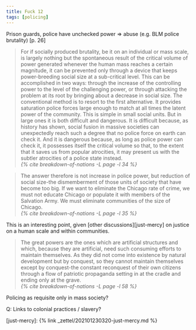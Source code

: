 ```yaml
---
title: Fuck 12
tags: [policing]
---
```


Prison guards, police have unchecked power => abuse (e.g. BLM police
brutality) [p. 26]

<blockquote>
  <div class="quote" markdown="1">
For if socially produced brutality, be it on an individual or mass scale, is
largely nothing but the spontaneous result of the critical volume of power
generated whenever the human mass reaches a certain magnitude, it can be
prevented only through a device that keeps power-breeding social size at a
sub-critical level. This can be accomplished in two ways: through the
increase of the controlling power to the level of the challenging power, or
through attacking the problem at its root by bringing about a decrease in
social size. The conventional method is to resort to the first alternative.
It provides saturation police forces large enough to match at all times the
latent power of the community. This is simple in small social units. But in
large ones it is both difficult and dangerous. It is difficult because, as
history has shown, social fusion in massive societies can unexpectedly reach
such a degree that no police force on earth can check it. And it is
dangerous because, as long as police power can check it, it possesses itself
the critical volume so that, to the extent that it saves us from popular
atrocities, it may present us with the subtler atrocities of a police state
instead.
  </div>
  <cite class="attribution">
    {% cite breakdown-of-nations -L page -l 34 %}
  </cite>
</blockquote>

<blockquote>
  <div class="quote" markdown="1">
The answer therefore is not increase in police power, but reduction of
social size-the dismemberment of those units of society that have become too
big. If we want to eliminate the Chicago rate of crime, we must not educate
Chicago or populate it with members of the Salvation Army. We must eliminate
communities of the size of Chicago.
  </div>
  <cite class="attribution">
    {% cite breakdown-of-nations -L page -l 35 %}
  </cite>
</blockquote>

This is an interesting point, given [other discussions][just-mercy] on justice
on a human scale and within communities.

<blockquote>
  <div class="quote" markdown="1">
The great powers are the ones which are artificial structures and which,
because they are artificial, need such consuming efforts to maintain
themselves. As they did not come into existence by natural development but
by conquest, so they cannot maintain themselves except by conquest-the
constant reconquest of their own citizens through a flow of patriotic
propaganda setting in at the cradle and ending only at the grave.
  </div>
  <cite class="attribution">
    {% cite breakdown-of-nations -L page -l 58 %}
  </cite>
</blockquote>

Policing as requisite only in mass society?

Q: Links to colonial practices / slavery?

[just-mercy]: {% link _zettel/202101230320-just-mercy.md %}